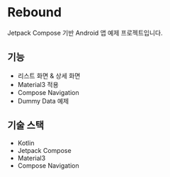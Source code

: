 # Rebound

Jetpack Compose 기반 Android 앱 예제 프로젝트입니다.

## 기능
- 리스트 화면 & 상세 화면
- Material3 적용
- Compose Navigation
- Dummy Data 예제

## 기술 스택
- Kotlin
- Jetpack Compose
- Material3
- Compose Navigation
